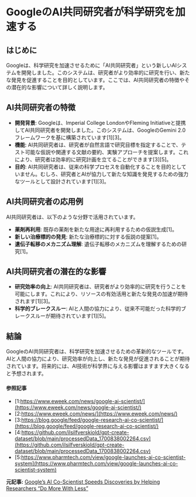 # GoogleのAI共同研究者が科学研究を加速する

## はじめに

Googleは、科学研究を加速させるために「AI共同研究者」という新しいAIシステムを開発しました。このシステムは、研究者がより効率的に研究を行い、新たな発見を促進することを目的としています。ここでは、AI共同研究者の特徴やその潜在的な影響について詳しく説明します。

## AI共同研究者の特徴

- **開発背景**: Googleは、Imperial College LondonやFleming Initiativeと提携してAI共同研究者を開発しました。このシステムは、GoogleのGemini 2.0フレームワークを基に構築されています[1][3]。
- **機能**: AI共同研究者は、研究者が自然言語で研究目標を指定することで、テスト可能な仮説や関連する文献の要約、実験アプローチを提案します。これにより、研究者は効率的に研究計画を立てることができます[3][5]。
- **目的**: AI共同研究者は、従来の科学プロセスを自動化することを目的としていません。むしろ、研究者とAIが協力して新たな知識を発見するための強力なツールとして設計されています[1][3]。

## AI共同研究者の応用例

AI共同研究者は、以下のような分野で活用されています。

- **薬剤再利用**: 既存の薬剤を新たな用途に再利用するための仮説生成[1]。
- **新しい治療標的の発見**: 新たな治療標的に対する仮説の提案[1]。
- **遺伝子転移のメカニズム理解**: 遺伝子転移のメカニズムを理解するための研究[1]。

## AI共同研究者の潜在的な影響

- **研究効率の向上**: AI共同研究者は、研究者がより効率的に研究を行うことを可能にします。これにより、リソースの有効活用と新たな発見の加速が期待されます[1][3]。
- **科学的ブレークスルー**: AIと人間の協力により、従来不可能だった科学的ブレークスルーが期待されています[1][5]。

## 結論

GoogleのAI共同研究者は、科学研究を加速させるための革新的なツールです。AIと人間の協力により、研究効率が向上し、新たな発見が促進されることが期待されています。将来的には、AI技術が科学界に与える影響はますます大きくなると予想されます。

#### 参照記事
- [1:https://www.eweek.com/news/google-ai-scientist/](https://www.eweek.com/news/google-ai-scientist/)
- [2:https://www.eweek.com/news/](https://www.eweek.com/news/)
- [3:https://blog.google/feed/google-research-ai-co-scientist/](https://blog.google/feed/google-research-ai-co-scientist/)
- [4:https://github.com/ilsilfverskiold/gpt-create-dataset/blob/main/processedData_1700838002264.csv](https://github.com/ilsilfverskiold/gpt-create-dataset/blob/main/processedData_1700838002264.csv)
- [5:https://www.pharmtech.com/view/google-launches-ai-co-scientist-system](https://www.pharmtech.com/view/google-launches-ai-co-scientist-system)


**元記事:** [Google’s AI Co-Scientist Speeds Discoveries by Helping Researchers “Do More With Less”](https://www.eweek.com/news/google-ai-scientist/)